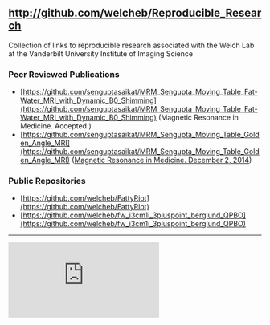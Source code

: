 http://github.com/welcheb/Reproducible_Research
-----------------------------------------------

Collection of links to reproducible research associated with the Welch Lab at the Vanderbilt University Institute of Imaging Science

### Peer Reviewed Publications
*  [https://github.com/senguptasaikat/MRM_Sengupta_Moving_Table_Fat-Water_MRI_with_Dynamic_B0_Shimming](https://github.com/senguptasaikat/MRM_Sengupta_Moving_Table_Fat-Water_MRI_with_Dynamic_B0_Shimming) (Magnetic Resonance in Medicine. Accepted.)
*  [https://github.com/senguptasaikat/MRM_Sengupta_Moving_Table_Golden_Angle_MRI](https://github.com/senguptasaikat/MRM_Sengupta_Moving_Table_Golden_Angle_MRI) ([Magnetic Resonance in Medicine. December 2, 2014](http://www.ncbi.nlm.nih.gov/pubmed/25461600))

### Public Repositories
*  [https://github.com/welcheb/FattyRiot](https://github.com/welcheb/FattyRiot)
*  [https://github.com/welcheb/fw_i3cm1i_3pluspoint_berglund_QPBO](https://github.com/welcheb/fw_i3cm1i_3pluspoint_berglund_QPBO)

-----------------------------------------------
[![Analytics](https://ga-beacon.appspot.com/UA-54485519-2/Reproducible_Research/README.md)](https://github.com/welcheb/Reproducible_Research)
